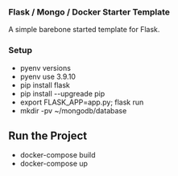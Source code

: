 ### Flask / Mongo / Docker Starter Template
A simple barebone started template for Flask. 

### Setup
 
 - pyenv versions
 - pyenv use 3.9.10
 - pip install flask
 - pip install --upgreade pip
 - export FLASK_APP=app.py; flask run
 - mkdir -pv ~/mongodb/database


## Run the Project
 - docker-compose build
 - docker-compose up
